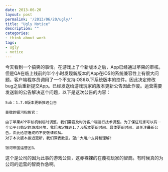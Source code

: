 ```yaml
---
date: 2013-06-20
layout: post
permalink: '/2013/06/20/ugly/'
title: "Ugly Notice"
description: ""
categories:
- think about work
tags:
- ugly
- notice
---
```


今天看到一个搞笑的事情。在游戏上了个新版本之后，App已经通过苹果的审核。但是QA在临上线前的半个小时发现新版本的App在iOS的系统兼容性上有很大问题。客户端程序员调用了一个不支持iOS6以下系统版本的控件。因此决定修改bug之后重新提交App。已经发送给游戏玩家的版本更新公告因此作废。运营需要发送新的公告解决这个问题，以下是这次公告的内容：

	Sub：1.7.0版本更新推迟公告
	
	尊敬的银河指挥官：
	
	由于苹果APP审核机制临时调整，我们需要及时对客户端进行技术调整。为了保证玩家可以有一个公平且稳定的游戏环境，我们决定推迟1.7.0版本更新时间。具体更新时间，请关注最新公告，由此给您造成的不便敬请谅解。
	对于本次版本推迟更新，我们深表歉意，望广大用户支持和理解!
	
	银河帝国运营团队

这个是公司的因为此事的游戏公告，这赤裸裸的在蔑视玩家的智商。有时候真的为公司的运营的智商作急啊。
